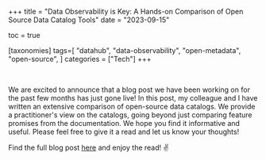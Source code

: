 +++
title = "Data Observability is Key: A Hands-on Comparison of Open Source Data Catalog Tools"
date = "2023-09-15"

toc = true

[taxonomies]
tags=[
    "datahub",
    "data-observability",
    "open-metadata",
    "open-source",
]
categories = ["Tech"]
+++

<br>

We are excited to announce that a blog post we have been working on for the past few months has just gone live! In this
post, my colleague and I have written an extensive comparison of open-source data catalogs. We provide a practitioner's
view on the catalogs, going beyond just comparing feature promises from the documentation. We hope you find it
informative and useful. Please feel free to give it a read and let us know your thoughts!

Find the full blog post [here](https://www.inovex.de/de/blog/data-observability-is-key-a-hands-on-comparison-of-open-source-data-catalog-tools/) and enjoy the read! ✌️
